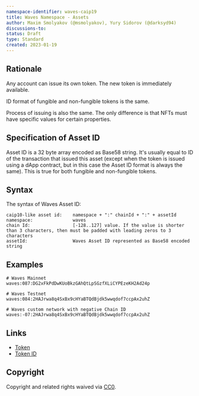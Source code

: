 ```yaml
---
namespace-identifier: waves-caip19
title: Waves Namespace - Assets
author: Maxim Smolyakov (@msmolyakov), Yury Sidorov (@darksyd94)
discussions-to:
status: Draft
type: Standard
created: 2023-01-19
---
```


## Rationale

Any account can issue its own token. The new token is immediately available.

ID format of fungible and non-fungible tokens is the same.

Process of issuing is also the same. The only difference is that NFTs must have specific values for certain properties.

## Specification of Asset ID

Asset ID is a 32 byte array encoded as Base58 string. It's usually equal to ID of the transaction that issued this asset (except when the token is issued using a dApp contract, but in this case the Asset ID format is always the same). This is true for both fungible and non-fungible tokens.

## Syntax

The syntax of Waves Asset ID:

```
caip10-like asset id:    namespace + ":" chainId + ":" + assetId
namespace:               waves
chain Id:                [-128..127] value. If the value is shorter than 3 characters, then must be padded with leading zeros to 3 characters
assetId:                 Waves Asset ID represented as Base58 encoded string
```

## Examples

```
# Waves Mainnet
waves:087:DG2xFkPdDwKUoBkzGAhQtLpSGzfXLiCYPEzeKH2Ad24p

# Waves Testnet
waves:084:2HAJrwa8q4SxBx9cHYaBTQdBjdk5wwqdof7ccpAx2uhZ

# Waves custom network with negative Chain ID
waves:-07:2HAJrwa8q4SxBx9cHYaBTQdBjdk5wwqdof7ccpAx2uhZ
```

## Links

- [Token](https://docs.waves.tech/en/blockchain/token)
- [Token ID](https://docs.waves.tech/en/blockchain/token/token-id)

## Copyright

Copyright and related rights waived via [CC0](../LICENSE).
